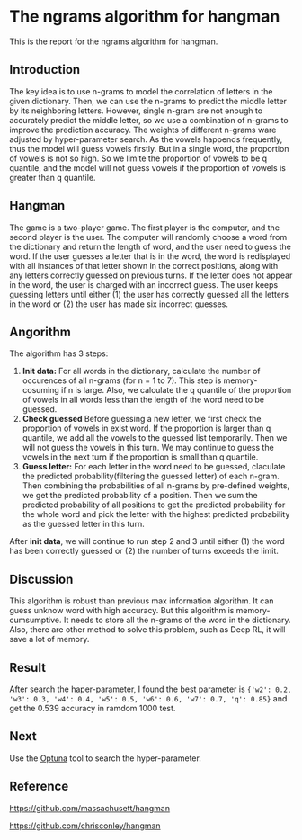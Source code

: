 # The ngrams algorithm for hangman

This is the report for the ngrams algorithm for hangman.

## Introduction

The key idea is to use n-grams to model the correlation of letters in the given dictionary. Then, we can use the n-grams to predict the middle letter by its neighboring letters. However, single n-gram are not enough to accurately predict the middle letter, so we use a combination of n-grams to improve the prediction accuracy. The weights of different n-grams ware adjusted by hyper-parameter search. As the vowels happends frequently, thus the model will guess vowels firstly. But in a single word, the proportion of vowels is not so high. So we limite the proportion of vowels to be q quantile, and the model will not guess vowels if the proportion of vowels is greater than q quantile.

## Hangman

The game is a two-player game. The first player is the computer, and the second player is the user. The computer will randomly choose a word from the dictionary and return the length of word, and the user need to guess the word. If the user guesses a letter that is in the word, the word is redisplayed with all instances of that letter shown in the correct positions, along with any letters correctly guessed on previous turns. If the letter does not appear in the word, the user is charged with an incorrect guess. The user keeps guessing letters until either (1) the user has correctly guessed all the letters in the word or (2) the user has made six incorrect guesses.

## Angorithm

The algorithm has 3 steps:

1. **Init data:** For all words in the dictionary, calculate the number of occurences of all n-grams (for n = 1 to 7). This step is memory-cosuming if n is large. Also, we calculate the q quantile of the proportion of vowels in all words less than the length of the word need to be guessed.
2. **Check guessed** Before guessing a new letter, we first check the proportion of vowels in exist word. If the proportion is larger than q quantile, we add all the vowels to the guessed list temporarily. Then we will not guess the vowels in this turn. We may continue to guess the vowels in the next turn if the proportion is small than q quantile.
3. **Guess letter:** For each letter in the word need to be guessed, claculate the predicted probability(filtering the guessed letter) of each n-gram. Then combining the probabilities of all n-grams by pre-defined weights, we get the predicted probability of a position. Then we sum the predicted probability of all positions to get the predicted probability for the whole word and pick the letter with the highest predicted probability as the guessed letter in this turn.

After **init data**, we will continue to run step 2 and 3 until either (1) the word has been correctly guessed or (2) the number of turns exceeds the limit.

## Discussion

This algorithm is robust than previous max information algorithm. It can guess unknow word with high accuracy. But this algorithm is memory-cumsumptive. It needs to store all the n-grams of the word in the dictionary. Also, there are other method to solve this problem, such as Deep RL, it will save a lot of memory.

## Result

After search the haper-parameter, I found the best parameter is `{'w2': 0.2, 'w3': 0.3, 'w4': 0.4, 'w5': 0.5, 'w6': 0.6, 'w7': 0.7, 'q': 0.85}` and get the 0.539 accuracy in ramdom 1000 test.

## Next

Use the [Optuna](https://zh-cn.optuna.org/tutorial/configurations.html) tool to search the hyper-parameter.

## Reference

https://github.com/massachusett/hangman

https://github.com/chrisconley/hangman
